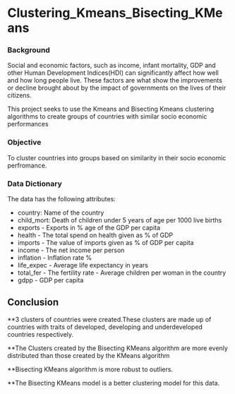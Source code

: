 # Clustering_Kmeans_Bisecting_KMeans

### Background

Social and economic factors, such as income, infant mortality, GDP and other Human Development Indices(HDI) can significantly affect how well and how long people live.
These factors are what show the improvements or decline brought about by the impact of governments on the lives of their citizens.

This project seeks to use the Kmeans and Bisecting Kmeans clustering algorithms to create groups of countries with similar socio economic performances


###  Objective

To cluster countries into groups based on similarity in their socio economic perfromance.

### Data Dictionary

The data has the following attributes:
- country: Name of the country
- child_mort: Death of children under 5 years of age per 1000 live births
- exports - Exports in % age of the GDP per capita
- health - The total spend on health given as % of GDP
- imports - The value of imports given as % of GDP per capita
- income - The net income per person
- inflation - Inflation rate %
- life_expec - Average life expectancy in years
- total_fer - The fertility rate - Average children per woman in the country
- gdpp - GDP per capita

## Conclusion

**3 clusters of countries were created.These clusters are made up of countries with traits of developed, developing and underdeveloped countries respectively.

**The Clusters created by the Bisecting KMeans algorithm are more evenly distributed than those created by the KMeans algorithm

**Bisecting KMeans algorithm is more robust to outliers.

**The Bisecting KMeans model is a better clustering model for this data.
